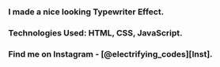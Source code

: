 ### I made a nice looking Typewriter Effect.

### Technologies Used: HTML, CSS, JavaScript.

### Find me on Instagram - [@electrifying_codes][Inst].

[Instagram]: https://www.instagram.com/electrifying_codes